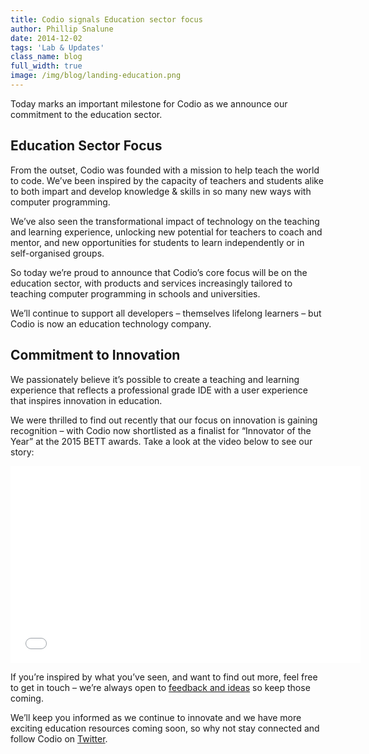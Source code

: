```yaml
---
title: Codio signals Education sector focus
author: Phillip Snalune
date: 2014-12-02
tags: 'Lab & Updates'
class_name: blog
full_width: true
image: /img/blog/landing-education.png
---
```



Today marks an important milestone for Codio as we announce our commitment to the education sector.

## Education Sector Focus

From the outset, Codio was founded with a mission to help teach the world to code. We’ve been inspired by the capacity of teachers and students alike to both impart and develop knowledge & skills in so many new ways with computer programming.

We’ve also seen the transformational impact of technology on the teaching and learning experience, unlocking new potential for teachers to coach and mentor, and new opportunities for students to learn independently or in self-organised groups.

So today we’re proud to announce that Codio’s core focus will be on the education sector, with products and services increasingly tailored to teaching computer programming in schools and universities.

We’ll continue to support all developers – themselves lifelong learners – but Codio is now an education technology company.

## Commitment to Innovation

We passionately believe it’s possible to create a teaching and learning experience that reflects a professional grade IDE with a user experience that inspires innovation in education.

We were thrilled to find out recently that our focus on innovation is gaining recognition – with Codio now shortlisted as a finalist for “Innovator of the Year” at the 2015 BETT awards. Take a look at the video below to see our story:

<div class="video">
  <div class="video-wrapper">
    <iframe width="560" height="315" src="//www.youtube.com/embed/1JNhoVbmNAo" frameborder="0" allowfullscreen></iframe>
  </div>
</div>

If you’re inspired by what you’ve seen, and want to find out more, feel free to get in touch – we’re always open to [feedback and ideas](http://forum.codio.com) so keep those coming.

We’ll keep you informed as we continue to innovate and we have more exciting education resources coming soon, so why not stay connected and follow Codio on [Twitter](https://twitter.com/codiohq).
